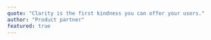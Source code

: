 ```yaml
---
quote: "Clarity is the first kindness you can offer your users."
author: "Product partner"
featured: true
---
```

